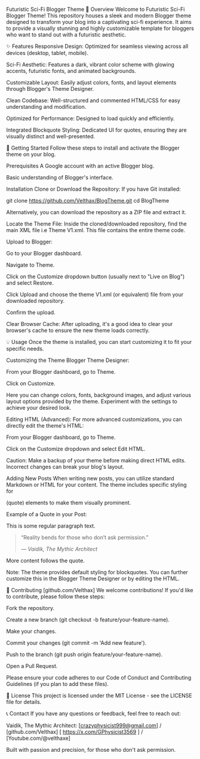 
Futuristic Sci-Fi Blogger Theme
🌟 Overview
Welcome to Futuristic Sci-Fi Blogger Theme! This repository houses a sleek and modern Blogger theme designed to transform your blog into a captivating sci-fi experience. It aims to provide a visually stunning and highly customizable template for bloggers who want to stand out with a futuristic aesthetic.

✨ Features
Responsive Design: Optimized for seamless viewing across all devices (desktop, tablet, mobile).

Sci-Fi Aesthetic: Features a dark, vibrant color scheme with glowing accents, futuristic fonts, and animated backgrounds.

Customizable Layout: Easily adjust colors, fonts, and layout elements through Blogger's Theme Designer.

Clean Codebase: Well-structured and commented HTML/CSS for easy understanding and modification.

Optimized for Performance: Designed to load quickly and efficiently.

Integrated Blockquote Styling: Dedicated UI for quotes, ensuring they are visually distinct and well-presented.

🚀 Getting Started
Follow these steps to install and activate the Blogger theme on your blog.

Prerequisites
A Google account with an active Blogger blog.

Basic understanding of Blogger's interface.

Installation
Clone or Download the Repository:
If you have Git installed:

git clone https://github.com/Velthax/BlogTheme.git
cd BlogTheme

Alternatively, you can download the repository as a ZIP file and extract it.

Locate the Theme File:
Inside the cloned/downloaded repository, find the main XML file i.e Theme V1.xml. This file contains the entire theme code.

Upload to Blogger:

Go to your Blogger dashboard.

Navigate to Theme.

Click on the Customize dropdown button (usually next to "Live on Blog") and select Restore.

Click Upload and choose the theme V1.xml (or equivalent) file from your downloaded repository.

Confirm the upload.

Clear Browser Cache:
After uploading, it's a good idea to clear your browser's cache to ensure the new theme loads correctly.

💡 Usage
Once the theme is installed, you can start customizing it to fit your specific needs.

Customizing the Theme
Blogger Theme Designer:

From your Blogger dashboard, go to Theme.

Click on Customize.

Here you can change colors, fonts, background images, and adjust various layout options provided by the theme. Experiment with the settings to achieve your desired look.

Editing HTML (Advanced):
For more advanced customizations, you can directly edit the theme's HTML:

From your Blogger dashboard, go to Theme.

Click on the Customize dropdown and select Edit HTML.

Caution: Make a backup of your theme before making direct HTML edits. Incorrect changes can break your blog's layout.

Adding New Posts
When writing new posts, you can utilize standard Markdown or HTML for your content. The theme includes specific styling for <blockquote>  </blockquote>(quote) elements to make them visually prominent.

Example of a Quote in your Post:

<p>This is some regular paragraph text.</p>

 <blockquote>
  <p>“Reality bends for those who don’t ask permission.”</p>
  <cite>— Vaidik, The Mythic Architect</cite>
 </blockquote>

<p>More content follows the quote.</p>



Note: The theme provides default styling for blockquotes. You can further customize this in the Blogger Theme Designer or by editing the HTML.



🤝 Contributing [github.com/Velthax]
We welcome contributions! If you'd like to contribute, please follow these steps:

Fork the repository.

Create a new branch (git checkout -b feature/your-feature-name).

Make your changes.

Commit your changes (git commit -m 'Add new feature').

Push to the branch (git push origin feature/your-feature-name).

Open a Pull Request.

Please ensure your code adheres to our Code of Conduct and Contributing Guidelines (if you plan to add these files).

📄 License
This project is licensed under the MIT License - see the LICENSE file for details.

📞 Contact
If you have any questions or feedback, feel free to reach out:

Vaidik, The Mythic Architect: [crazyphysicist999@gmail.com] / [github.com/Velthax]
     [ https://x.com/GPhysicist3569 ]  /  [Youtube.com/@velthaxe]

Built with passion and precision, for those who don't ask permission.
